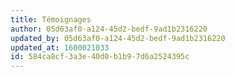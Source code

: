 ```yaml
---
title: Témoignages
author: 05d63af0-a124-45d2-bedf-9ad1b2316220
updated_by: 05d63af0-a124-45d2-bedf-9ad1b2316220
updated_at: 1600021033
id: 584ca8cf-3a3e-40d0-b1b9-7d6a2524395c
---
```

